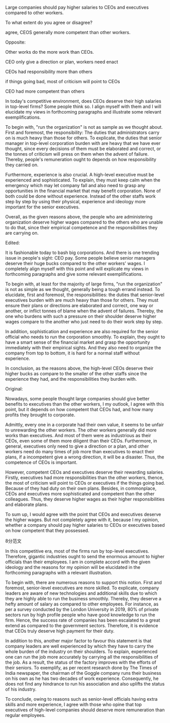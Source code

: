 Large companies should pay higher salaries to CEOs and executives compared to other workers. 

To what extent do you agree or disagree?

agree, CEOS generally more competent than other workers.

Opposite:

Other works do the more work than CEOs.

CEO only give a direction or plan, workers need enact



CEOs had responsibility more than others

if things going bad, most of criticism will point to CEOs

CEO had more competent than others



In today's competitive environment, does CEOs deserve their high salaries in top-level firms? Some people think so. I align myself with them and I will elucidate my views in forthcoming paragraphs and illustrate some relevant exemplifications.

To begin with, "run the organization" is not as sample as we thought about. First and foremost, the responsibility: The duties that administrators carry on is much heavy than those for others. To explicate, the duties that senior manager in top-level corporation burden with are heavy that we have ever thought, since every decisions of them must be elaborated and correct, or the tonnes of criticism will press on them when the advent of failure. Thereby, people's remuneration ought to depends on how responsibility they carried on.

Furthermore, experience is also crucial. A high-level executive must be experienced and sophisticated. To explain, they must keep calm when the emergency which may let company fall and also need to grasp any opportunities in the financial market that may benefit corporation. None of both could be done without experience. Instead of the other staffs work step by step by using their physical, experience and ideology more important for the senior executives.

Overall, as the given reasons above, the people who are administering organization deserve higher wages compared to the others who are unable to do that, since their empirical competence and the responsibilities they are carrying on.





Edited:

It is fashionable today to bash big corporations. And there is one trending issue in people's sight: CEO pay. Some people believe senior managers deserve their huge bucks compared to the other workers' wages. I completely align myself with this point and will explicate my views in forthcoming paragraphs and give some relevant exemplifications.

To begin with, at least for the majority of large firms, "run the organization" is not as simple as we thought, generally being a tough errand instead. To elucidate, first and foremost, the responsibilities: the duties that senior-level executives burden with are much heavy than those for others. They must ensure their plans or directions are elaborated and correct, one way or another, or inflict tonnes of blame when the advent of failures. Thereby, the one who burdens with such a pressure on their shoulder deserve higher wages compare to the another who just need to do their work step by step.

In addition, sophistication and experience are also required for the senior official who needs to run the corporation smoothly. To explain, they ought to have a smart sense of the financial market and grasp the opportunity immediately with their empirical sights. And they also need to organize the company from top to bottom, it is hard for a normal staff without experience.

In conclusion, as the reasons above, the high-level CEOs deserve their higher bucks as compare to the smaller of the other staffs since the experience they had, and the responsibilities they burden with.



Original:

Nowadays, some people thought large companies should give better benefits to executives than the other workers, I my outlook, I agree with this point, but it depends on how competent that CEOs had, and how many profits they brought to corporate.

Admittly, every one in a corporate had their own value, it seems to be unfair to unrewarding the other workers. The other workers generally did more works than executives. And most of them were as industrious as their CEOs, even some of them more diligent than their CEOs. Furthermore, in general, executives only need to give a direction or a plan, and other workers need do many times of job more than executives to enact their plans, if a incompetent give a wrong direction, it will be a disaster. Thus, the competence of CEOs is important.

However, competent CEOs and executives deserve their rewarding salaries. Firstly, executives had more responsibilities than the other workers, thence, the most of criticism will point to CEOs or executives if the things going bad. Because of they had duty on their own plans. Besides, in commonplace, CEOs and executives more sophisticated and competent than the other colleagues. Thus, they deserve higher wages as their higher responsibilities and elaborate plans.

To sum up, I would agree with the point that CEOs and executives deserve the higher wages. But not completely agree with it, because I my opinion, whether a company should pay higher salaries to CEOs or executives based on how competent that they possessed.





8分范文



In this competitive era, most of the firms run by top-level executives. Therefore, gigantic industries ought to send the enormous amount to higher officials than their employees. I am in complete accord with the given ideology and the reasons for my opinion will be elucidated in the forthcoming paragraphs with a relevant illustration.

 To begin with, there are numerous reasons to support this notion. First and foremost, senior-level executives are more skilled. To explicate, company leaders are aware of new technologies and additional skills due to which they are highly able to run the business smoothly. Thereby, they deserve a hefty amount of salary as compared to other employees. For instance, as per a survey conducted by the London University in 2019, 80% of private sectors run by high profile people who have good knowledge to run the firm. Hence, the success rate of companies has been escalated to a great extend as compared to the government sectors. Therefore, it is evidence that CEOs truly deserve high payment for their duty. 

In addition to this, another major factor to favour this statement is that company leaders are well experienced by which they have to carry the whole burden of the industry on their shoulders. To explain, experienced one can run the job more accurately by carrying all the responsibilities of the job. As a result, the status of the factory improves with the efforts of their seniors. To exemplify, as per recent research done by The Times of India newspaper, the chairman of the Goggle company runs their business on his own as he has two decades of work experience. Consequently, he does not find any hindrance to run his association and also uplifts the status of his industry.  

To conclude, owing to reasons such as senior-level officials having extra skills and more experience, I agree with those who opine that top executives of  high-level companies should deserve more remuneration than regular employees.